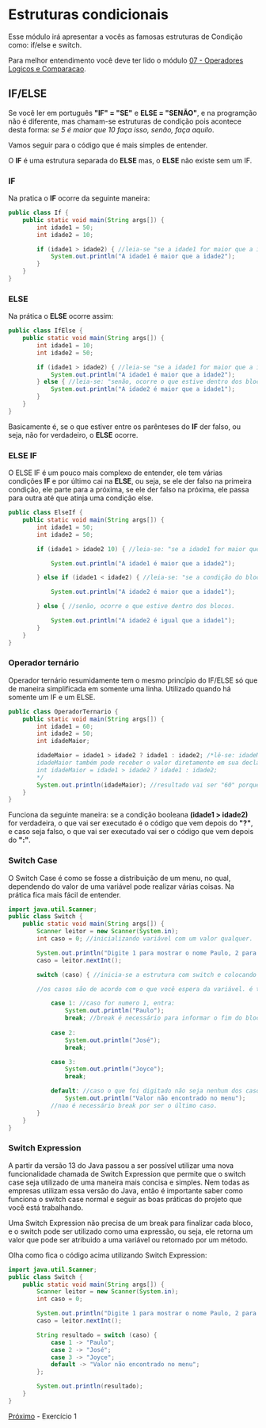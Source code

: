 <h1>Estruturas condicionais</h1>
Esse módulo irá apresentar a vocês as famosas estruturas de Condição como: if/else e switch.

Para melhor entendimento você deve ter lido o módulo <a href="https://github.com/paulorievrs/java4noobs/blob/master/3%20-%20B%C3%A1sico/07-OperadoresLogicos-e-Comparacao.md">07 - Operadores Logicos e Comparacao</a>.

<h2>IF/ELSE</h2>

Se você ler em português **"IF" = "SE"** e **ELSE = "SENÃO"**, e na programção não é diferente, mas chamam-se estruturas de condição pois acontece desta forma: *se 5 é maior que 10 faça isso, senão, faça aquilo*.

Vamos seguir para o código que é mais simples de entender.

O **IF** é uma estrutura separada do **ELSE** mas, o **ELSE** não existe sem um IF.

<h3>IF</h3>

Na pratica o **IF** ocorre da seguinte maneira:

```java
public class If {
    public static void main(String args[]) {
        int idade1 = 50;
        int idade2 = 10;

        if (idade1 > idade2) { //leia-se "se a idade1 for maior que a idade2, ocorre o que estiver entre os blocos de chaves".
            System.out.println("A idade1 é maior que a idade2");
        }
    }
}
```

<h3>ELSE</h3>

Na prática o **ELSE** ocorre assim:

```java
public class IfElse {
    public static void main(String args[]) {
        int idade1 = 10;
        int idade2 = 50;

        if (idade1 > idade2) { //leia-se "se a idade1 for maior que a idade2, ocorre o que estiver entre os blocos de chaves".
            System.out.println("A idade1 é maior que a idade2");
        } else { //leia-se: "senão, ocorre o que estive dentro dos blocos".
            System.out.println("A idade2 é maior que a idade1");
        }
    }
}
```
Basicamente é, se o que estiver entre os parênteses do **IF** der falso, ou seja, não for verdadeiro, o **ELSE** ocorre.


<h3>ELSE IF</h3>

O ELSE IF é um pouco mais complexo de entender, ele tem várias condições **IF** e por último cai na **ELSE**, ou seja, se ele der falso na primeira condição, ele parte para a próxima, se ele der falso na próxima, ele passa para outra até que atinja uma condição else.


```java
public class ElseIf {
    public static void main(String args[]) {
        int idade1 = 50;
        int idade2 = 50;

        if (idade1 > idade2 10) { //leia-se: "se a idade1 for maior que a idade2, ocorre o que estiver entre os blocos de chaves".

            System.out.println("A idade1 é maior que a idade2");

        } else if (idade1 < idade2) { //leia-se: "se a condição do bloco anterior não foi satisfeita, E se a idade1 for menor que idade2, ocorre o que tiver dentro das chaves".

            System.out.println("A idade2 é maior que a idade1");

        } else { //senão, ocorre o que estive dentro dos blocos.

            System.out.println("A idade2 é igual que a idade1");
        }
    }
}
```

<h3>Operador ternário</h3>
Operador ternário resumidamente tem o mesmo princípio do IF/ELSE só que de maneira simplificada em somente uma linha. Utilizado quando há somente um IF e um ELSE.

```java
public class OperadorTernario {
    public static void main(String args[]) {
        int idade1 = 60;
        int idade2 = 50;
        int idadeMaior;

        idadeMaior = idade1 > idade2 ? idade1 : idade2; /*lê-se: idadeMaior vai receber o valor de idade1 se a condição for verdadeira, caso contrário idadeMaior vai receber o valor de idade2
        idadeMaior também pode receber o valor diretamente em sua declaração, exemplo:
        int idadeMaior = idade1 > idade2 ? idade1 : idade2;
        */
        System.out.println(idadeMaior); //resultado vai ser "60" porque idade1(60) é maior que idade2(50).
    }
}
```
Funciona da seguinte maneira: se a condição booleana <strong>(idade1 > idade2)</strong> for verdadeira, o que vai ser executado é o código que vem depois do <strong>"?"</strong>, e caso seja falso, o que vai ser executado vai ser o código que vem depois do <strong>":"</strong>.

<h3>Switch Case</h3>
O Switch Case é como se fosse a distribuição de um menu, no qual, dependendo do valor de uma variável pode realizar várias coisas. Na prática fica mais fácil de entender.

```java
import java.util.Scanner;
public class Switch {
    public static void main(String args[]) {
        Scanner leitor = new Scanner(System.in);
        int caso = 0; //inicializando variável com um valor qualquer.

        System.out.println("Digite 1 para mostrar o nome Paulo, 2 para mostrar o nome José, e 3 para mostrar o nome Joyce");
        caso = leitor.nextInt();

        switch (caso) { //inicia-se a estrutura com switch e colocando a variável que quer olhar na frente.

        //os casos são de acordo com o que você espera da variável. é testado cada caso verificando se é compativel com o que foi digitado.

            case 1: //caso for numero 1, entra:
                System.out.println("Paulo");
                break; //break é necessário para informar o fim do bloco do caso.
            
            case 2:
                System.out.println("José");
                break;

            case 3: 
                System.out.println("Joyce");
                break;

            default: //caso o que foi digitado não seja nenhum dos casos que definiu o default é acionado. Ele não é necessário.
                System.out.println("Valor não encontrado no menu");
            //nao é necessário break por ser o último caso.
        }
    }
}

```

###  Switch Expression

A partir da versão 13 do Java passou a ser possível utilizar uma nova funcionalidade chamada de Switch Expression que permite que o switch case seja utilizado de uma maneira mais concisa e simples. Nem todas as empresas utilizam essa versão do Java, então é importante saber como funciona o switch case normal e seguir as boas práticas do projeto que você está trabalhando.

Uma Switch Expression não precisa de um break para finalizar cada bloco, e o switch pode ser utilizado como uma expressão, ou seja, ele retorna um valor que pode ser atribuido a uma variável ou retornado por um método.

Olha como fica o código acima utilizando Switch Expression:

```java
import java.util.Scanner;
public class Switch {
    public static void main(String args[]) {
        Scanner leitor = new Scanner(System.in);
        int caso = 0;

        System.out.println("Digite 1 para mostrar o nome Paulo, 2 para mostrar o nome José, e 3 para mostrar o nome Joyce");
        caso = leitor.nextInt();

        String resultado = switch (caso) {
            case 1 -> "Paulo";
            case 2 -> "José";
            case 3 -> "Joyce";
            default -> "Valor não encontrado no menu";
        };

        System.out.println(resultado);
    }
}
```

[Próximo](./09-Exercicio1.md) - Exercício 1